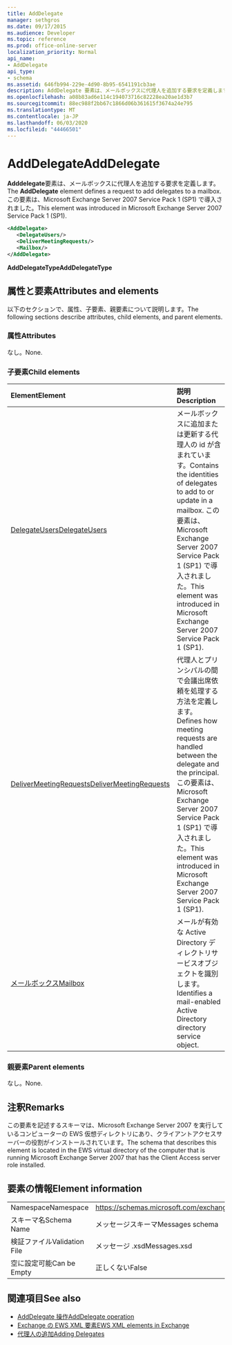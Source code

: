 ```yaml
---
title: AddDelegate
manager: sethgros
ms.date: 09/17/2015
ms.audience: Developer
ms.topic: reference
ms.prod: office-online-server
localization_priority: Normal
api_name:
- AddDelegate
api_type:
- schema
ms.assetid: 646fb994-229e-4d90-8b95-6541191cb3ae
description: AddDelegate 要素は、メールボックスに代理人を追加する要求を定義します。 この要素は、Microsoft Exchange Server 2007 Service Pack 1 (SP1) で導入されました。
ms.openlocfilehash: a08b83ad6e114c194073716c82228ea20ae1d3b7
ms.sourcegitcommit: 88ec988f2bb67c1866d06b361615f3674a24e795
ms.translationtype: MT
ms.contentlocale: ja-JP
ms.lasthandoff: 06/03/2020
ms.locfileid: "44466501"
---
```

# <a name="adddelegate"></a><span data-ttu-id="3dcde-104">AddDelegate</span><span class="sxs-lookup"><span data-stu-id="3dcde-104">AddDelegate</span></span>

<span data-ttu-id="3dcde-105">**Adddelegate**要素は、メールボックスに代理人を追加する要求を定義します。</span><span class="sxs-lookup"><span data-stu-id="3dcde-105">The **AddDelegate** element defines a request to add delegates to a mailbox.</span></span> <span data-ttu-id="3dcde-106">この要素は、Microsoft Exchange Server 2007 Service Pack 1 (SP1) で導入されました。</span><span class="sxs-lookup"><span data-stu-id="3dcde-106">This element was introduced in Microsoft Exchange Server 2007 Service Pack 1 (SP1).</span></span> 
  
```xml
<AddDelegate>
   <DelegateUsers/>
   <DeliverMeetingRequests/>
   <Mailbox/>
</AddDelegate>
```

 <span data-ttu-id="3dcde-107">**AddDelegateType**</span><span class="sxs-lookup"><span data-stu-id="3dcde-107">**AddDelegateType**</span></span>
## <a name="attributes-and-elements"></a><span data-ttu-id="3dcde-108">属性と要素</span><span class="sxs-lookup"><span data-stu-id="3dcde-108">Attributes and elements</span></span>

<span data-ttu-id="3dcde-109">以下のセクションで、属性、子要素、親要素について説明します。</span><span class="sxs-lookup"><span data-stu-id="3dcde-109">The following sections describe attributes, child elements, and parent elements.</span></span>
  
### <a name="attributes"></a><span data-ttu-id="3dcde-110">属性</span><span class="sxs-lookup"><span data-stu-id="3dcde-110">Attributes</span></span>

<span data-ttu-id="3dcde-111">なし。</span><span class="sxs-lookup"><span data-stu-id="3dcde-111">None.</span></span>
  
### <a name="child-elements"></a><span data-ttu-id="3dcde-112">子要素</span><span class="sxs-lookup"><span data-stu-id="3dcde-112">Child elements</span></span>

|<span data-ttu-id="3dcde-113">**Element**</span><span class="sxs-lookup"><span data-stu-id="3dcde-113">**Element**</span></span>|<span data-ttu-id="3dcde-114">**説明**</span><span class="sxs-lookup"><span data-stu-id="3dcde-114">**Description**</span></span>|
|:-----|:-----|
|[<span data-ttu-id="3dcde-115">DelegateUsers</span><span class="sxs-lookup"><span data-stu-id="3dcde-115">DelegateUsers</span></span>](delegateusers.md) <br/> |<span data-ttu-id="3dcde-116">メールボックスに追加または更新する代理人の id が含まれています。</span><span class="sxs-lookup"><span data-stu-id="3dcde-116">Contains the identities of delegates to add to or update in a mailbox.</span></span> <span data-ttu-id="3dcde-117">この要素は、Microsoft Exchange Server 2007 Service Pack 1 (SP1) で導入されました。</span><span class="sxs-lookup"><span data-stu-id="3dcde-117">This element was introduced in Microsoft Exchange Server 2007 Service Pack 1 (SP1).</span></span>  <br/> |
|[<span data-ttu-id="3dcde-118">DeliverMeetingRequests</span><span class="sxs-lookup"><span data-stu-id="3dcde-118">DeliverMeetingRequests</span></span>](delivermeetingrequests.md) <br/> |<span data-ttu-id="3dcde-119">代理人とプリンシパルの間で会議出席依頼を処理する方法を定義します。</span><span class="sxs-lookup"><span data-stu-id="3dcde-119">Defines how meeting requests are handled between the delegate and the principal.</span></span> <span data-ttu-id="3dcde-120">この要素は、Microsoft Exchange Server 2007 Service Pack 1 (SP1) で導入されました。</span><span class="sxs-lookup"><span data-stu-id="3dcde-120">This element was introduced in Microsoft Exchange Server 2007 Service Pack 1 (SP1).</span></span>  <br/> |
|[<span data-ttu-id="3dcde-121">メールボックス</span><span class="sxs-lookup"><span data-stu-id="3dcde-121">Mailbox</span></span>](mailbox.md) <br/> |<span data-ttu-id="3dcde-122">メールが有効な Active Directory ディレクトリサービスオブジェクトを識別します。</span><span class="sxs-lookup"><span data-stu-id="3dcde-122">Identifies a mail-enabled Active Directory directory service object.</span></span>  <br/> |
   
### <a name="parent-elements"></a><span data-ttu-id="3dcde-123">親要素</span><span class="sxs-lookup"><span data-stu-id="3dcde-123">Parent elements</span></span>

<span data-ttu-id="3dcde-124">なし。</span><span class="sxs-lookup"><span data-stu-id="3dcde-124">None.</span></span>
  
## <a name="remarks"></a><span data-ttu-id="3dcde-125">注釈</span><span class="sxs-lookup"><span data-stu-id="3dcde-125">Remarks</span></span>

<span data-ttu-id="3dcde-126">この要素を記述するスキーマは、Microsoft Exchange Server 2007 を実行しているコンピューターの EWS 仮想ディレクトリにあり、クライアントアクセスサーバーの役割がインストールされています。</span><span class="sxs-lookup"><span data-stu-id="3dcde-126">The schema that describes this element is located in the EWS virtual directory of the computer that is running Microsoft Exchange Server 2007 that has the Client Access server role installed.</span></span>
  
## <a name="element-information"></a><span data-ttu-id="3dcde-127">要素の情報</span><span class="sxs-lookup"><span data-stu-id="3dcde-127">Element information</span></span>

|||
|:-----|:-----|
|<span data-ttu-id="3dcde-128">Namespace</span><span class="sxs-lookup"><span data-stu-id="3dcde-128">Namespace</span></span>  <br/> |https://schemas.microsoft.com/exchange/services/2006/messages  <br/> |
|<span data-ttu-id="3dcde-129">スキーマ名</span><span class="sxs-lookup"><span data-stu-id="3dcde-129">Schema Name</span></span>  <br/> |<span data-ttu-id="3dcde-130">メッセージスキーマ</span><span class="sxs-lookup"><span data-stu-id="3dcde-130">Messages schema</span></span>  <br/> |
|<span data-ttu-id="3dcde-131">検証ファイル</span><span class="sxs-lookup"><span data-stu-id="3dcde-131">Validation File</span></span>  <br/> |<span data-ttu-id="3dcde-132">メッセージ .xsd</span><span class="sxs-lookup"><span data-stu-id="3dcde-132">Messages.xsd</span></span>  <br/> |
|<span data-ttu-id="3dcde-133">空に設定可能</span><span class="sxs-lookup"><span data-stu-id="3dcde-133">Can be Empty</span></span>  <br/> |<span data-ttu-id="3dcde-134">正しくない</span><span class="sxs-lookup"><span data-stu-id="3dcde-134">False</span></span>  <br/> |
   
## <a name="see-also"></a><span data-ttu-id="3dcde-135">関連項目</span><span class="sxs-lookup"><span data-stu-id="3dcde-135">See also</span></span>

- [<span data-ttu-id="3dcde-136">AddDelegate 操作</span><span class="sxs-lookup"><span data-stu-id="3dcde-136">AddDelegate operation</span></span>](adddelegate-operation.md)
- [<span data-ttu-id="3dcde-137">Exchange の EWS XML 要素</span><span class="sxs-lookup"><span data-stu-id="3dcde-137">EWS XML elements in Exchange</span></span>](ews-xml-elements-in-exchange.md)
- [<span data-ttu-id="3dcde-138">代理人の追加</span><span class="sxs-lookup"><span data-stu-id="3dcde-138">Adding Delegates</span></span>](https://msdn.microsoft.com/library/3a744150-66a3-4a13-9433-793603ba5038%28Office.15%29.aspx)

